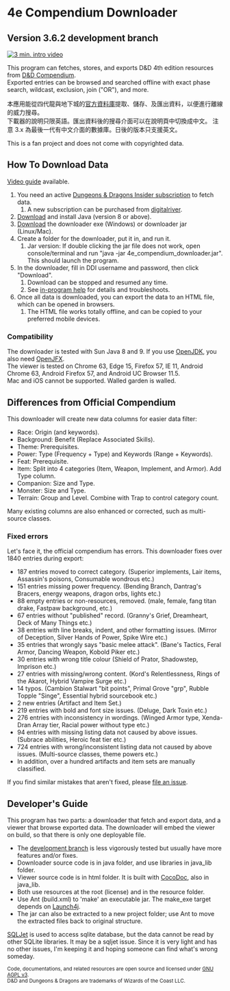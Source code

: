 # 4e Compendium Downloader #

## Version 3.6.2 development branch ##

[![3 min. intro video](https://raw.githubusercontent.com/Sheep-y/trpg-dnd-4e-db/master/res/img/Frontpage.jpg)](https://youtu.be/aNDze9Ok5fE)

This program can fetches, stores, and exports D&D 4th edition resources from [D&D Compendium](http://www.wizards.com/dndinsider/compendium/database.aspx). <br/>
Exported entries can be browsed and searched offline with exact phase search, wildcast, exclusion, join ("OR"), and more.

本應用能從四代龍與地下城的[官方資料庫](http://www.wizards.com/dndinsider/compendium/database.aspx)提取、儲存、及匯出資料，以便進行離線的威力搜尋。<br/>
下載器的說明只限英語。匯出資料後的搜尋介面可以在說明頁中切換成中文。
注意 3.x 為最後一代有中文介面的數據庫。日後的版本只支援英文。

This is a fan project and does not come with copyrighted data.

## How To Download Data ##

[Video guide](https://youtu.be/aNDze9Ok5fE) available.

1. You need an active [Dungeons & Dragons Insider subscription](http://ddi.wizards.com/) to fetch data.
   1. A new subscription can be purchased from [digitalriver](http://gc.digitalriver.com/store/dndi/html/pbPage.wizards).
2. [Download](http://www.java.com/) and install Java (version 8 or above).
3. [Download](https://github.com/Sheep-y/trpg-dnd-4e-db/releases/) the downloader exe (Windows) or downloader jar (Linux/Mac).
4. Create a folder for the downloader, put it in, and run it.
   1. Jar version: If double clicking the jar file does not work, open console/terminal and run "java -jar 4e_compendium_downloader.jar". This should launch the program.
5. In the downloader, fill in DDI username and password, then click "Download".
   1. Download can be stopped and resumed any time.
   2. See [in-program help](http://htmlpreview.github.io/?https://github.com/Sheep-y/trpg-dnd-4e-db/blob/master/res/downloader_about.html) for details and troubleshoots.
6. Once all data is downloaded, you can export the data to an HTML file, which can be opened in browsers.
   1. The HTML file works totally offline, and can be copied to your preferred mobile devices.

### Compatibility ###

The downloader is tested with Sun Java 8 and 9.
If you use [OpenJDK](http://openjdk.java.net/), you also need [OpenJFX](http://openjdk.java.net/projects/openjfx/). <br/>
The viewer is tested on Chrome 63, Edge 15, Firefox 57, IE 11, Android Chrome 63, Android Firefox 57, and Android UC Browser 11.5. <br/>
Mac and iOS cannot be supported.  Walled garden is walled.

## Differences from Official Compendium ##

This downloader will create new data columns for easier data filter:

* Race: Origin (and keywords).
* Background: Benefit (Replace Associated Skills).
* Theme: Prerequisites.
* Power: Type (Frequency + Type) and Keywords (Range + Keywords).
* Feat: Prerequisite.
* Item: Split into 4 categories (Item, Weapon, Implement, and Armor). Add Type column.
* Companion: Size and Type.
* Monster: Size and Type.
* Terrain: Group and Level.  Combine with Trap to control category count.

Many existing columns are also enhanced or corrected, such as multi-source classes.

### Fixed errors ###

Let's face it, the official compendium has errors.
This downloader fixes over 1840 entries during export:

* 187 entries moved to correct category. (Superior implements, Lair items, Assassin's poisons, Consumable wondrous etc.)
* 151 entries missing power frequency. (Bending Branch, Dantrag's Bracers, energy weapons, dragon orbs, lights etc.)
* 88 empty entries or non-resources, removed. (male, female, fang titan drake, Fastpaw background, etc.)
* 67 entries without "published" record. (Granny's Grief, Dreamheart, Deck of Many Things etc.)
* 38 entries with line breaks, indent, and other formatting issues. (Mirror of Deception, Silver Hands of Power, Spike Wire etc.)
* 35 entries that wrongly says "basic melee attack". (Bane's Tactics, Feral Armor, Dancing Weapon, Kobold Piker etc.)
* 30 entries with wrong title colour (Shield of Prator, Shadowstep, Imprison etc.)
* 27 entries with missing/wrong content. (Kord's Relentlessness, Rings of the Akarot, Hybrid Vampire Surge etc.)
* 14 typos. (Cambion Stalwart "bit points", Primal Grove "grp", Rubble Topple "Singe", Essential hybrid sourcebook etc.)
* 2 new entries (Artifact and Item Set.)
* 219 entries with bold and font size issues. (Deluge, Dark Toxin etc.)
* 276 entries with inconsistency in wordings. (Winged Armor type, Xenda-Dran Array tier, Racial power without type etc.)
* 94 entries with missing listing data not caused by above issues. (Subrace abilities, Heroic feat tier etc.)
* 724 entries with wrong/inconsistent listing data not caused by above issues. (Multi-source classes, theme powers etc.)
* In addition, over a hundred artifacts and item sets are manually classified.

If you find similar mistakes that aren't fixed, please [file an issue](https://github.com/Sheep-y/trpg-dnd-4e-db/issues/).

## Developer's Guide ##

This program has two parts: a downloader that fetch and export data, and a viewer that browse exported data.
The downloader will embed the viewer on build, so that there is only one deployable file.

* The [development branch](https://github.com/Sheep-y/trpg-dnd-4e-db/tree/development) is less vigorously tested but usually have more features and/or fixes.
* Downloader source code is in java folder, and use libraries in java_lib folder.
* Viewer source code is in html folder.  It is built with [CocoDoc](https://github.com/Sheep-y/CocoDoc/), also in java_lib.
* Both use resources at the root (license) and in the resource folder.
* Use Ant (build.xml) to 'make' an executable jar.  The make_exe target depends on [Launch4j](http://launch4j.sourceforge.net/).
* The jar can also be extracted to a new project folder; use Ant to move the extracted files back to original structure.

[SQLJet](https://sqljet.com/) is used to access sqlite database, but the data cannot be read by other SQLite libraries.
It may be a sqljet issue.
Since it is very light and has no other issues, I'm keeping it and hoping someone can find what's wrong someday.

<small>
Code, documentations, and related resources are open source and licensed under <a href="https://www.gnu.org/licenses/agpl-3.0.en.html">GNU AGPL v3</a>. <br/>
D&D and Dungeons & Dragons are trademarks of Wizards of the Coast LLC.
</small>